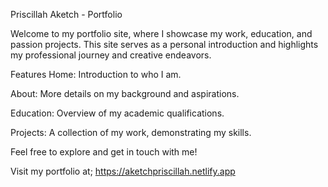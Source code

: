 Priscillah Aketch - Portfolio

Welcome to my portfolio site, where I showcase my work, education, and passion projects. This site serves as a personal introduction and highlights my professional journey and creative endeavors.

Features
Home: Introduction to who I am.

About: More details on my background and aspirations.

Education: Overview of my academic qualifications.

Projects: A collection of my work, demonstrating my skills.

Feel free to explore and get in touch with me!

Visit my portfolio at; https://aketchpriscillah.netlify.app
